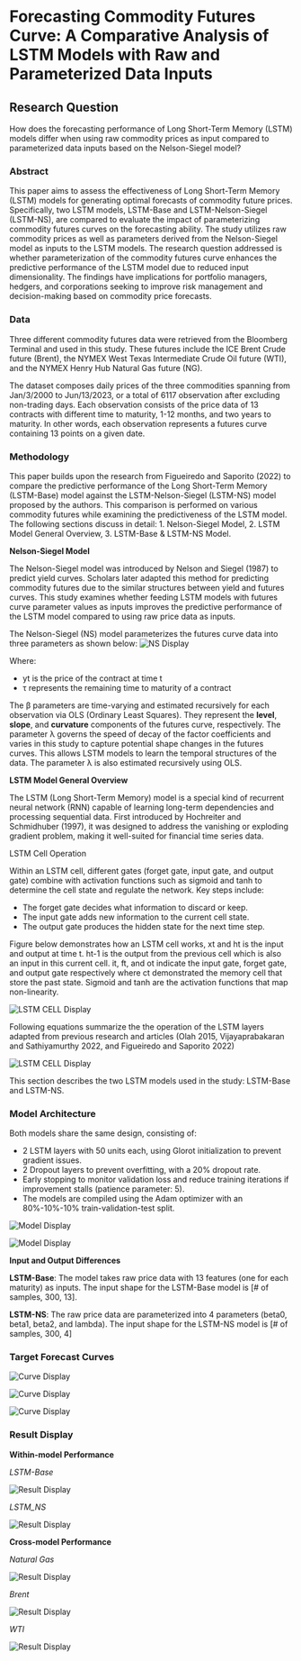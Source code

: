 # Forecasting Commodity Futures Curve: A Comparative Analysis of LSTM Models with Raw and Parameterized Data Inputs

## **Research Question** <br>

How does the forecasting performance of Long Short-Term Memory (LSTM) models differ when using raw commodity prices as input compared to parameterized data inputs based on the Nelson-Siegel model?

### **Abstract** <br> 

This paper aims to assess the effectiveness of Long Short-Term Memory (LSTM) models for generating optimal forecasts of commodity future prices. Specifically, two LSTM models, LSTM-Base and LSTM-Nelson-Siegel (LSTM-NS), are compared to evaluate the impact of parameterizing commodity futures curves on the forecasting ability. The study utilizes raw commodity prices as well as parameters derived from the Nelson-Siegel model as inputs to the LSTM models. The research question addressed is whether parameterization of the commodity futures curve enhances the predictive performance of the LSTM model due to reduced input dimensionality. The findings have implications for portfolio managers, hedgers, and corporations seeking to improve risk management and decision-making based on commodity price forecasts.

### **Data** <br>

Three different commodity futures data were retrieved from the Bloomberg Terminal and used in this study. These futures include the ICE Brent Crude future (Brent), the NYMEX West Texas Intermediate Crude Oil future (WTI), and the NYMEX Henry Hub Natural Gas future (NG).  

The dataset composes daily prices of the three commodities spanning from Jan/3/2000 to Jun/13/2023, or a total of 6117 observation after excluding non-trading days. Each observation consists of the price data of 13 contracts with different time to maturity, 1-12 months, and two years to maturity. In other words, each observation represents a futures curve containing 13 points on a given date.

### **Methodology** <br>

This paper builds upon the research from Figueiredo and Saporito (2022) to compare the predictive performance of the Long Short-Term Memory (LSTM-Base) model against the LSTM-Nelson-Siegel (LSTM-NS) model proposed by the authors. This comparison is performed on various commodity futures while examining the predictiveness of the LSTM model. The following sections discuss in detail: 1. Nelson-Siegel Model, 2. LSTM Model General Overview, 3. LSTM-Base & LSTM-NS Model.

**Nelson-Siegel Model**

The Nelson-Siegel model was introduced by Nelson and Siegel (1987) to predict yield curves. Scholars later adapted this method for predicting commodity futures due to the similar structures between yield and futures curves. This study examines whether feeding LSTM models with futures curve parameter values as inputs improves the predictive performance of the LSTM model compared to using raw price data as inputs.

The Nelson-Siegel (NS) model parameterizes the futures curve data into three parameters as shown below:
![NS Display](https://github.com/StevenYangts/Research-LSTM_CommFutCurve_Fcst/blob/main/Diagrams/NS_Formula.png)

Where: <br>

  * yt is the price of the contract at time t
  * τ represents the remaining time to maturity of a contract <br>

The β parameters are time-varying and estimated recursively for each observation via OLS (Ordinary Least Squares). They represent the **level**, **slope**, and **curvature** components of the futures curve, respectively. The parameter λ governs the speed of decay of the factor coefficients and varies in this study to capture potential shape changes in the futures curves. This allows LSTM models to learn the temporal structures of the data. The parameter λ is also estimated recursively using OLS.

**LSTM Model General Overview**<br>

The LSTM (Long Short-Term Memory) model is a special kind of recurrent neural network (RNN) capable of learning long-term dependencies and processing sequential data. First introduced by Hochreiter and Schmidhuber (1997), it was designed to address the vanishing or exploding gradient problem, making it well-suited for financial time series data.

LSTM Cell Operation <br>

Within an LSTM cell, different gates (forget gate, input gate, and output gate) combine with activation functions such as sigmoid and tanh to determine the cell state and regulate the network. Key steps include:

  * The forget gate decides what information to discard or keep.
  * The input gate adds new information to the current cell state.
  * The output gate produces the hidden state for the next time step.

Figure below demonstrates how an LSTM cell works, xt and ht is the input and output at time t. ht-1 is the output from the previous cell which is also an input in this current cell. it, ft, and ot indicate the input gate, forget gate, and output gate respectively where ct demonstrated the memory cell that 
store the past state. Sigmoid and tanh are the activation functions that map non-linearity.<br>

![LSTM CELL Display](https://github.com/StevenYangts/Research-LSTM_CommFutCurve_Fcst/blob/main/Diagrams/LSTM_Cell.png)

Following equations summarize the the operation of the LSTM layers adapted from previous research and articles (Olah 2015, Vijayaprabakaran and Sathiyamurthy 2022, and Figueiredo and Saporito 2022)

![LSTM CELL Display](https://github.com/StevenYangts/Research-LSTM_CommFutCurve_Fcst/blob/main/Diagrams/Gate_act_fcts.png)

This section describes the two LSTM models used in the study: LSTM-Base and LSTM-NS.

### **Model Architecture** <br>

Both models share the same design, consisting of:<br>

 * 2 LSTM layers with 50 units each, using Glorot initialization to prevent gradient issues.<br>
 * 2 Dropout layers to prevent overfitting, with a 20% dropout rate.<br>
 * Early stopping to monitor validation loss and reduce training iterations if improvement stalls (patience parameter: 5).<br>
 * The models are compiled using the Adam optimizer with an 80%-10%-10% train-validation-test split.

![Model Display](https://github.com/StevenYangts/Research-LSTM_CommFutCurve_Fcst/blob/main/Diagrams/Model_arch.png) <br>

![Model Display](https://github.com/StevenYangts/Research-LSTM_CommFutCurve_Fcst/blob/main/Diagrams/Model_arch_2.png) <br>


**Input and Output Differences**

**LSTM-Base**: The model takes raw price data with 13 features (one for each maturity) as inputs. The input shape for the LSTM-Base model is [# of samples, 300, 13]. <br>

**LSTM-NS**: The raw price data are parameterized into 4 parameters (beta0, beta1, beta2, and lambda). The input shape for the LSTM-NS model is [# of samples, 300, 4] <br>



### Target Forecast Curves 

![Curve Display](https://github.com/StevenYangts/Research-LSTM_CommFutCurve_Fcst/blob/main/Diagrams/NG_curve_ot.png) <br>

![Curve Display](https://github.com/StevenYangts/Research-LSTM_CommFutCurve_Fcst/blob/main/Diagrams/Brent_curve_ot.png) <br>

![Curve Display](https://github.com/StevenYangts/Research-LSTM_CommFutCurve_Fcst/blob/main/Diagrams/WTI_curve_ot.png) <br>


### **Result Display**

**Within-model Performance**

*LSTM-Base* <br>

![Result Display](https://github.com/StevenYangts/Research-LSTM_CommFutCurve_Fcst/blob/main/Diagrams/LSTM_Base_result.png)

*LSTM_NS* <br>

![Result Display](https://github.com/StevenYangts/Research-LSTM_CommFutCurve_Fcst/blob/main/Diagrams/LSTM_NS_result.png)


**Cross-model Performance**

*Natural Gas*<br>

![Result Display](https://github.com/StevenYangts/Research-LSTM_CommFutCurve_Fcst/blob/main/Diagrams/NG_result.png)

*Brent* <br>

![Result Display](https://github.com/StevenYangts/Research-LSTM_CommFutCurve_Fcst/blob/main/Diagrams/Brent_result.png)

*WTI*<br>

![Result Display](https://github.com/StevenYangts/Research-LSTM_CommFutCurve_Fcst/blob/main/Diagrams/WTI_result.png)
